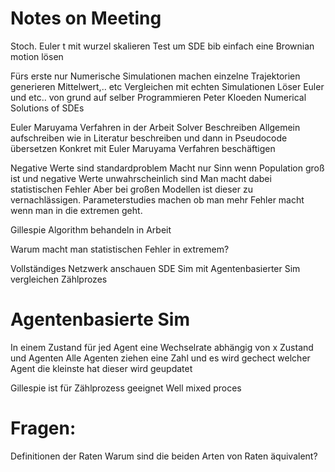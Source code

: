 # Notes on Meeting

Stoch. Euler t mit wurzel skalieren 
Test um SDE bib einfach eine Brownian motion lösen

Fürs erste nur Numerische Simulationen machen 
einzelne Trajektorien generieren Mittelwert,.. etc
Vergleichen mit echten Simulationen
Löser  Euler und etc.. von grund auf selber Programmieren
Peter Kloeden Numerical Solutions of SDEs

Euler Maruyama Verfahren in der Arbeit Solver Beschreiben 
Allgemein aufschreiben wie in Literatur beschreiben und dann in Pseudocode übersetzen
Konkret mit Euler Maruyama Verfahren beschäftigen

Negative Werte sind standardproblem
Macht nur Sinn wenn Population groß ist und negative Werte unwahrscheinlich sind
Man macht dabei statistischen Fehler  Aber bei großen Modellen ist dieser zu vernachlässigen.
Parameterstudies machen ob man mehr Fehler macht wenn man in die extremen geht.

Gillespie Algorithm behandeln in Arbeit

Warum macht man statistischen Fehler in extremem?

Vollständiges Netzwerk anschauen
SDE Sim mit Agentenbasierter Sim vergleichen
Zählprozes

# Agentenbasierte Sim
In einem Zustand für jed Agent eine Wechselrate abhängig von x Zustand und Agenten
Alle Agenten ziehen eine Zahl und es wird gechect welcher Agent die kleinste hat dieser wird geupdatet

Gillespie ist für Zählprozess geeignet Well mixed proces 


# Fragen:

Definitionen der Raten
Warum sind die beiden Arten von Raten äquivalent?